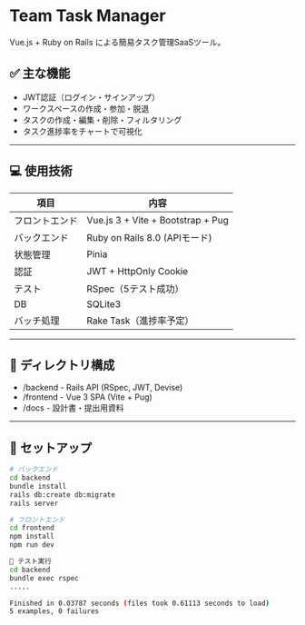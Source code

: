 # Team Task Manager

Vue.js + Ruby on Rails による簡易タスク管理SaaSツール。

## ✅ 主な機能

- JWT認証（ログイン・サインアップ）
- ワークスペースの作成・参加・脱退
- タスクの作成・編集・削除・フィルタリング
- タスク進捗率をチャートで可視化

---

## 💻 使用技術

| 項目 | 内容 |
|------|------|
| フロントエンド | Vue.js 3 + Vite + Bootstrap + Pug |
| バックエンド | Ruby on Rails 8.0 (APIモード) |
| 状態管理 | Pinia |
| 認証 | JWT + HttpOnly Cookie |
| テスト | RSpec（5テスト成功） |
| DB | SQLite3 |
| バッチ処理 | Rake Task（進捗率予定）

---

## 📂 ディレクトリ構成
- /backend    - Rails API (RSpec, JWT, Devise)
- /frontend   - Vue 3 SPA (Vite + Pug)
- /docs       - 設計書・提出用資料

---

## 🚀 セットアップ

```bash
# バックエンド
cd backend
bundle install
rails db:create db:migrate
rails server

# フロントエンド
cd frontend
npm install
npm run dev

🧪 テスト実行
cd backend
bundle exec rspec
.....

Finished in 0.03787 seconds (files took 0.61113 seconds to load)
5 examples, 0 failures
